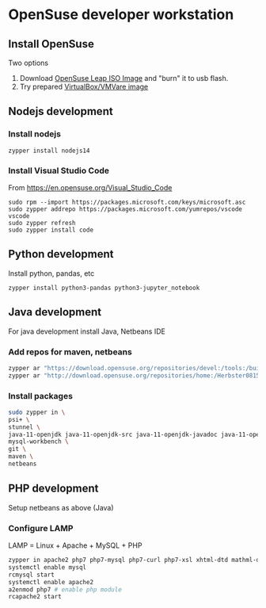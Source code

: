 # OpenSuse developer workstation

## Install OpenSuse 

Two options

1. Download [OpenSuse Leap ISO Image](https://software.opensuse.org/distributions/leap) and "burn" it to usb flash.
2. Try prepared [VirtualBox/VMVare image](virtualbox.md)

## Nodejs development

### Install nodejs

```
zypper install nodejs14
```

### Install Visual Studio Code

From https://en.opensuse.org/Visual_Studio_Code

```
sudo rpm --import https://packages.microsoft.com/keys/microsoft.asc
sudo zypper addrepo https://packages.microsoft.com/yumrepos/vscode vscode
sudo zypper refresh
sudo zypper install code
```

## Python development
Install python, pandas, etc

```
zypper install python3-pandas python3-jupyter_notebook
```

## Java development

For java development install Java, Netbeans IDE

### Add repos for maven, netbeans

```bash
zypper ar "https://download.opensuse.org/repositories/devel:/tools:/building/openSUSE_Leap_15.2/" "develtools"
zypper ar "http://download.opensuse.org/repositories/home:/Herbster0815/openSUSE_Leap_15.2/" "home:Herbster0815"
```

### Install packages

```bash
sudo zypper in \
psi+ \
stunnel \
java-11-openjdk java-11-openjdk-src java-11-openjdk-javadoc java-11-openjdk-devel \
mysql-workbench \
git \
maven \
netbeans

```

## PHP development

Setup netbeans as above (Java)

### Configure LAMP

LAMP = Linux + Apache + MySQL + PHP

```bash
zypper in apache2 php7 php7-mysql php7-curl php7-xsl xhtml-dtd mathml-dtd php7-tidy php7-mbstring apache2-mod_php7 php7-posix mariadb mariadb-tools
systemctl enable mysql
rcmysql start
systemctl enable apache2
a2enmod php7 # enable php module
rcapache2 start
```

